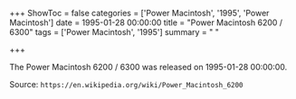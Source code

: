 +++
ShowToc = false
categories = ['Power Macintosh', '1995', 'Power Macintosh']
date = 1995-01-28 00:00:00
title = "Power Macintosh 6200 / 6300"
tags = ['Power Macintosh', '1995']
summary = " "

+++

The Power Macintosh 6200 / 6300 was released on 1995-01-28 00:00:00.

Source: `https://en.wikipedia.org/wiki/Power_Macintosh_6200`


